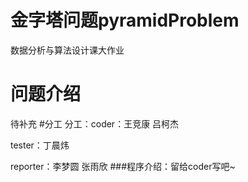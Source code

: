 # 金字塔问题pyramidProblem
数据分析与算法设计课大作业
# 问题介绍
待补充
#分工
分工：coder：王竞康 吕柯杰 

tester：丁晨炜 

reporter：李梦圆 张雨欣
###程序介绍：留给coder写吧~
###
